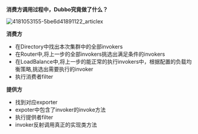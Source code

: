 **消费方调用过程中，Dubbo究竟做了什么？**



![4181053155-5be6d41891122_articlex](https://ws1.sinaimg.cn/large/006tNbRwgy1fxz867tz01j30h20b6t9o.jpg)



**消费方**

- 在Directory中找出本次集群中的全部invokers
- 在Router中,将上一步的全部invokers挑选出满足条件的invokers
- 在LoadBalance中,将上一步的能正常的执行invokers中，根据配置的负载均衡策略,挑选出需要执行的invoker
- 执行消费者filter



**提供方**

- 找到对应exporter
- expoter中包含了invoker的invoke方法
- 执行提供者filter
- invoker反射调用真正的实现类方法





